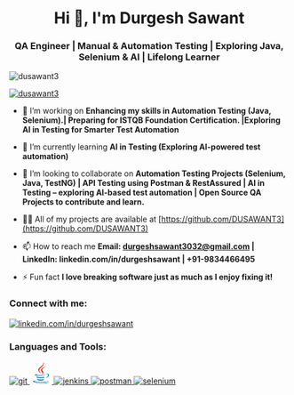 <h1 align="center">Hi 👋, I'm Durgesh Sawant</h1>
<h3 align="center">QA Engineer | Manual & Automation Testing | Exploring Java, Selenium & AI | Lifelong Learner</h3>

<p align="left"> <img src="https://komarev.com/ghpvc/?username=dusawant3&label=Profile%20views&color=0e75b6&style=flat" alt="dusawant3" /> </p>

<p align="left"> <a href="https://github.com/ryo-ma/github-profile-trophy"><img src="https://github-profile-trophy.vercel.app/?username=dusawant3" alt="dusawant3" /></a> </p>

- 🔭 I’m working on **Enhancing my skills in Automation Testing (Java, Selenium).| Preparing for ISTQB Foundation Certification. |Exploring AI in Testing for Smarter Test Automation**

- 🌱 I’m currently learning **AI in Testing (Exploring AI-powered test automation)**

- 👯 I’m looking to collaborate on **Automation Testing Projects (Selenium, Java, TestNG) | API Testing using Postman & RestAssured | AI in Testing – exploring AI-based test automation | Open Source QA Projects to contribute and learn.**

- 👨‍💻 All of my projects are available at [https://github.com/DUSAWANT3](https://github.com/DUSAWANT3)

- 📫 How to reach me **Email: durgeshsawant3032@gmail.com | LinkedIn: linkedin.com/in/durgeshsawant | +91-9834466495**

- ⚡ Fun fact **I love breaking software just as much as I enjoy fixing it!**

<h3 align="left">Connect with me:</h3>
<p align="left">
<a href="https://linkedin.com/in/linkedin.com/in/durgeshsawant" target="blank"><img align="center" src="https://raw.githubusercontent.com/rahuldkjain/github-profile-readme-generator/master/src/images/icons/Social/linked-in-alt.svg" alt="linkedin.com/in/durgeshsawant" height="30" width="40" /></a>
</p>

<h3 align="left">Languages and Tools:</h3>
<p align="left"> <a href="https://git-scm.com/" target="_blank" rel="noreferrer"> <img src="https://www.vectorlogo.zone/logos/git-scm/git-scm-icon.svg" alt="git" width="40" height="40"/> </a> <a href="https://www.java.com" target="_blank" rel="noreferrer"> <img src="https://raw.githubusercontent.com/devicons/devicon/master/icons/java/java-original.svg" alt="java" width="40" height="40"/> </a> <a href="https://www.jenkins.io" target="_blank" rel="noreferrer"> <img src="https://www.vectorlogo.zone/logos/jenkins/jenkins-icon.svg" alt="jenkins" width="40" height="40"/> </a> <a href="https://postman.com" target="_blank" rel="noreferrer"> <img src="https://www.vectorlogo.zone/logos/getpostman/getpostman-icon.svg" alt="postman" width="40" height="40"/> </a> <a href="https://www.selenium.dev" target="_blank" rel="noreferrer"> <img src="https://raw.githubusercontent.com/detain/svg-logos/780f25886640cef088af994181646db2f6b1a3f8/svg/selenium-logo.svg" alt="selenium" width="40" height="40"/> </a> </p>
